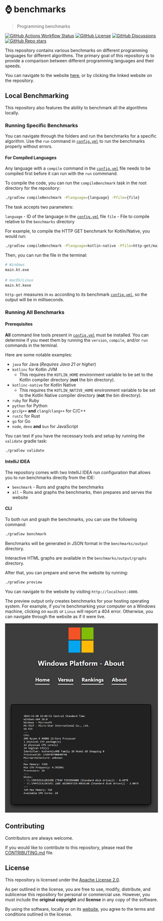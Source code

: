 # ⌚ benchmarks

> Programming benchmarks

[![GitHub Actions Workflow Status](https://img.shields.io/github/actions/workflow/status/gmitch215/benchmarks/build.yml)](https://github.com/gmitch215/benchmarks)
[![GitHub License](https://img.shields.io/github/license/gmitch215/benchmarks)](https://github.com/gmitch215/benchmarks)
[![GitHub Discussions](https://img.shields.io/github/discussions/gmitch215/benchmarks)](https://github.com/gmitch215/benchmarks/discussions)
[![GitHub Repo stars](https://img.shields.io/github/stars/gmitch215/benchmarks?style=flat)](https://github.com/gmitch215/benchmarks)

This repository contains various benchmarks on different programming languages for different algorithms. The primary goal of this repository is to provide a comparison between different programming languages and their speeds.

You can navigate to the website [here](https://benchmarks.gmitch215.xyz), or by clicking the linked website on the repository.

## Local Benchmarking

This repository also features the ability to benchmark all the algorithms locally.

### Running Specific Benchmarks

You can navigate through the folders and run the benchmarks for a specific algorithm. 
Use the `run` command in [`config.yml`](./benchmarks/config.yml) to run the benchmarks properly without errors.

#### For Compiled Languages

Any language with a `compile` command in the [`config.yml`](./benchmarks/config.yml) file needs to be compiled first before it can run with the `run` commmand.

To compile the code, you can run the `compileBenchmark` task in the root directory for the repository:

```bash
./gradlew compileBenchmark -Planguage={language} -Pfile={file}
```

The task accepts two parameters:

`language` - ID of the language in the [`config.yml`](./benchmarks/config.yml) file
`file` - File to compile relative to the `benchmarks` directory

For example, to compile the HTTP GET benchmark for Kotlin/Native, you would run:

```bash
./gradlew compileBenchmark -Planguage=kotlin-native -Pfile=http-get/main.kt
```

Then, you can run the file in the terminal:

```bash
# Windows
main.kt.exe

# macOS/Linux
main.kt.kexe
```

`http-get` measures in `ms` according to its benchmark [`config.yml`](./benchmarks/http-get/config.yml), so the output will be in milliseconds.

### Running All Benchmarks

#### Prerequisites

**All** command line tools present in [`config.yml`](./benchmarks/config.yml) must be installed. You can determine if you meet them by running
the `version`, `compile`, and/or `run` commands in the terminal.

Here are some notable examples:

- `java` for Java (*Requires Java 21 or higher*)
- `kotlinc` for Kotlin JVM
  - This requires the `KOTLIN_HOME` environment variable to be set to the Kotlin compiler directory (**not** the bin directory).
- `kotlinc-native` for Kotlin Native
  - This requires the `KOTLIN_NATIVE_HOME` environment variable to be set to the Kotlin Native compiler directory (**not** the bin directory).
- `ruby` for Ruby
- `python` for Python
- `gcc`/`g++` **and** `clang`/`clang++` for C/C++
- `rustc` for Rust
- `go` for Go
- `node`, `deno` **and** `bun` for JavaScript

You can test if you have the necessary tools and setup by running the `validate` gradle task:

```bash
./gradlew validate
```

#### IntelliJ IDEA

The repository comes with two IntelliJ IDEA run configuration that allows you to run benchmarks directly from the IDE:

- `benchmark` - Runs and graphs the benchmarks
- `all` - Runs and graphs the benchmarks, then prepares and serves the website

#### CLI

To both run and graph the benchmarks, you can use the following command:

```bash
./gradlew benchmark
```

Benchmarks will be generated in JSON format in the `benchmarks/output` directory.

Interactive HTML graphs are available in the `benchmarks/output/graphs` directory.

After that, you can prepare and serve the website by running:

```bash
./gradlew preview
```

You can navigate to the website by visiting `http://localhost:4000`.

The preview output only creates benchmarks for your hosting operating system. 
For example, if you're benchmarking your computer on a Windows machine, clicking on `macOS` or `Linux` will report a 404 error.
Otherwise, you can navigate through the website as if it were live.

![Website Preview](.github/preview.png)

## Contributing

Contributors are always welcome.

If you would like to contribute to this repository, please read the [CONTRIBUTING.md](./CONTRIBUTING.md) file.

## License

This repository is licensed under the [Apache License 2.0](./LICENSE).

As per outlined in the license, you are free to use, modify, distribute, and sublicense this repository for personal or commercial use.
However, you must include the **original copyright** and **license** in any copy of the software.

By using the software, locally or on its [website](https://benchmarks.gmitch215.xyz), you agree to the terms and conditions outlined in the license.